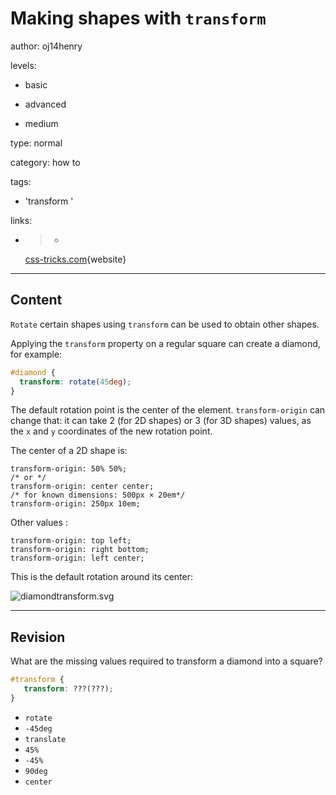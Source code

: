 # Making shapes with `transform`
author: oj14henry

levels:

  - basic

  - advanced

  - medium

type: normal

category: how to

tags:

  - 'transform '

links:

  - >-
    [css-tricks.com](https://css-tricks.com/working-with-shapes-in-web-design/){website}

---
## Content

`Rotate` certain shapes using `transform` can be used to obtain other shapes. 

Applying the `transform` property on a regular square can create a diamond, for example:
```css
#diamond {
  transform: rotate(45deg);
}
```
The default rotation point is the center of the element. `transform-origin` can change that: it can take 2 (for 2D shapes) or 3 (for 3D shapes) values, as the `x` and `y` coordinates of the new rotation point.

The center of a 2D shape is:
```
transform-origin: 50% 50%;
/* or */
transform-origin: center center;
/* for known dimensions: 500px × 20em*/
transform-origin: 250px 10em;
```
Other values :
```
transform-origin: top left;
transform-origin: right bottom;
transform-origin: left center;
```
This is the default rotation around its center:

![diamondtransform.svg](%3C?xml%20version=%221.0%22%20encoding=%22utf-8%22?%3E%0D%0A%3C!--%20Generator:%20Adobe%20Illustrator%2016.0.0,%20SVG%20Export%20Plug-In%20.%20SVG%20Version:%206.00%20Build%200%29%20%20--%3E%0D%0A%3Csvg%20version=%221.2%22%20baseProfile=%22tiny%22%20id=%22Layer_1%22%20xmlns=%22http://www.w3.org/2000/svg%22%20xmlns:xlink=%22http://www.w3.org/1999/xlink%22%0D%0A%09%20x=%220px%22%20y=%220px%22%20width=%22100%25%22%20height=%22auto%22%20viewBox=%220%200%20612%20200%22%20xml:space=%22preserve%22%3E%0D%0A%3Crect%20fill=%22#596294%22%20stroke=%22#000000%22%20stroke-miterlimit=%225%22%20width=%22612%22%20height=%22200%22/%3E%0D%0A%3Crect%20x=%22150%22%20y=%2250%22%20fill=%22#ffffff%22%20stroke=%22#000000%22%20stroke-miterlimit=%222%22%20width=%22100%22%20height=%22100%22/%3E%0D%0A%3Crect%20x=%22462%22%20y=%2250%22%20fill=%22#ffffff%22%20stroke=%22#000000%22%20stroke-miterlimit=%222%22%20width=%22100%22%20height=%22100%22%20transform=%22rotate%2845%20470%200%29%22/%3E%0D%0A%3C/svg%3E%0D%0A)

---
## Revision

What are the missing values required to transform a diamond into a square? 

```css
#transform {
   transform: ???(???);
}
```
* `rotate`
* `-45deg`
* `translate`
* `45%`
* `-45%`
* `90deg`
* `center`
